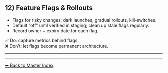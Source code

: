 ## 12) Feature Flags & Rollouts

- Flags for risky changes; dark launches, gradual rollouts, kill-switches.
- Default “off” until verified in staging; clean up stale flags regularly.
- Record owner + expiry date for each flag.

✅ Do: capture metrics behind flags.  
❌ Don’t: let flags become permanent architecture.

---

---
[⬅ Back to Master Index](./best-practices.index.md)
